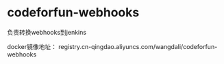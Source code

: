 # codeforfun-webhooks

负责转换webhooks到jenkins

docker镜像地址：
registry.cn-qingdao.aliyuncs.com/wangdali/codeforfun-webhooks